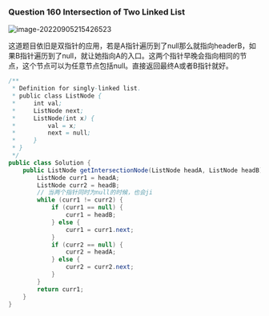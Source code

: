 ### Question 160 Intersection of Two Linked List

![image-20220905215426523](C:\Users\jason\AppData\Roaming\Typora\typora-user-images\image-20220905215426523.png)

这道题目依旧是双指针的应用，若是A指针遍历到了null那么就指向headerB，如果B指针遍历到了null，就让她指向A的入口。这两个指针早晚会指向相同的节点，这个节点可以为任意节点包括null。直接返回最终A或者B指针就好。

```java
/**
 * Definition for singly-linked list.
 * public class ListNode {
 *     int val;
 *     ListNode next;
 *     ListNode(int x) {
 *         val = x;
 *         next = null;
 *     }
 * }
 */
public class Solution {
    public ListNode getIntersectionNode(ListNode headA, ListNode headB) {
        ListNode curr1 = headA;
        ListNode curr2 = headB;
        // 当两个指针同时为null的时候，也会ji
        while (curr1 != curr2) {
            if (curr1 == null) {
                curr1 = headB;
            } else {
                curr1 = curr1.next;
            }
            if (curr2 == null) {
                curr2 = headA;
            } else {
                curr2 = curr2.next;
            }
        }
        return curr1;
    }
}
```

